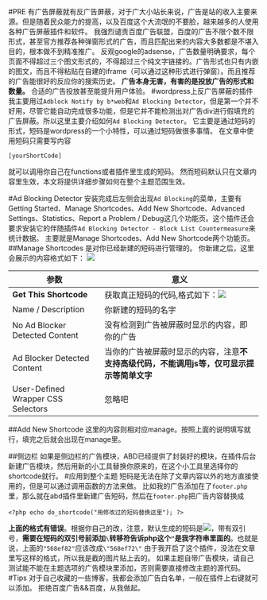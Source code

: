 #PRE
有广告屏蔽就有反广告屏蔽，对于广大小站长来说，广告是站的收入主要来源。但是随着民众能力的提高，以及百度这个大流氓的不要脸，越来越多的人使用各种广告屏蔽插件和软件。
我强烈谴责百度广告联盟，百度的广告不限个数不限形式，甚至官方推荐各种弹窗形式的广告，而且匹配出来的内容大多数都是不堪入目的，根本做不到精准推广。
反观google的adsense，广告数量明确要求，每个页面不得超过三个图文形式的，不得超过三个纯文字链接的。广告形式也只有内嵌的图文，而且不得粘贴在自建的iframe（可以通过这种形式进行弹窗）。而且推荐的广告能很好的反应你的搜索历史。
**广告本身无害，有害的是投放广告的形式和数量。**
合适的广告投放甚至能提升用户体验。
#wordpress上反广告屏蔽的插件
我主要用过`Adblock Notify by b*web`和`Ad Blocking Detector`，但是第一个并不好用，尽管它能自动完成很多功能，但是它并不能检测出对广告div进行假填充的广告屏蔽。所以这里主要介绍如何`Ad Blocking Detector`。
它主要是通过短码的形式，短码是wordpress的一个小特性，可以通过短码做很多事情。
在文章中使用短码只需要写内容
```
[yourShortCode]
```
就可以调用你自己在functions或者插件里生成的短码。
然而短码默认只在文章内容里生效，本文将提供详细步骤如何在整个主题范围生效。

#Ad Blocking Detector
安装完成后左侧会出现`Ad Blocking`的菜单，主要有Getting Started、Manage Shortcodes、Add New Shortcode、Advanced Settings、Statistics、Report a Problem / Debug这几个功能页。这个插件还会要求安装它的伴随插件`Ad Blocking Detector - Block List Countermeasure`来统计数据。
主要就是Manage Shortcodes、Add New Shortcode两个功能页。
##Manage Shortcodes
是对你已经新建的短码进行管理的。
你新建之后，这里会展示的内容格式如下：
![][0]

|参数|意义|
|-|-|
|**Get This Shortcode**|获取真正短码的代码,格式如下：![][1]|
|Name / Description|你新建的短码的名字|
|No Ad Blocker Detected Content|没有检测到广告被屏蔽时显示的内容，即你的广告|
|Ad Blocker Detected Content|当你的广告被屏蔽时显示的内容，注意**不支持高级代码，不能调用js等，仅可显示提示等简单文字**|
|User-Defined Wrapper CSS Selectors|忽略吧|

##Add New Shortcode
这里的内容则相对应manage。按照上面的说明填写就行，填完之后就会出现在manage里。


##侧边栏
如果是侧边栏的广告模块，ABD已经提供了封装好的模块，在插件后台新建广告模块，然后用新的小工具替换你原来的，在这个小工具里选择你的shortcode就行。
#应用到整个主题
短码是无法在除了文章内容以外的地方直接使用的，但是可以通过调用函数的方法来做。
比如我的广告添加在了`footer.php`里，那么就在abd插件里新建广告短码，然后在`footer.php`把广告内容替换成
```
<?php echo do_shortcode("用修改过的短码替换这里"); ?>
```
**上面的格式有错误**。根据你自己的改，注意，默认生成的短码是![][1]，带有双引号，**需要在短码的双引号前添加`\`转移符告诉php这个`"`是我字符串里面的**。也就是说，上面的`"568ef82"`应该改成`\"568ef72\"`
由于我开启了这个插件，没法在文章里写这样的格式，所以我是截的图片贴上去的。
如果主题自带广告模块，请自己测试能不能在主题选项的广告模块里添加，否则需要直接修改主题的源代码。
#Tips
对于自己收藏的一些博客，我都会添加广告白名单，一般在插件上右键就可以添加。
拒绝百度广告&&百度，从我做起。


[0]: http://www.findspace.name/wp-content/uploads/2016/01/abd1.jpg
[1]: http://www.findspace.name/wp-content/uploads/2016/01/abd2.jpg